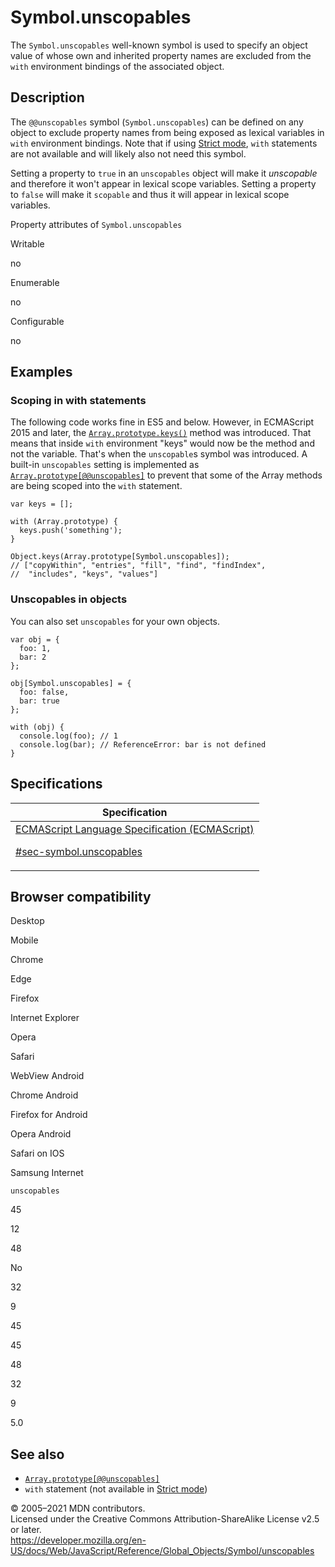 # Symbol.unscopables

The `Symbol.unscopables` well-known symbol is used to specify an object value of whose own and inherited property names are excluded from the `with` environment bindings of the associated object.

## Description

The `@@unscopables` symbol (`Symbol.unscopables`) can be defined on any object to exclude property names from being exposed as lexical variables in `with` environment bindings. Note that if using [Strict mode](../../strict_mode), `with` statements are not available and will likely also not need this symbol.

Setting a property to `true` in an `unscopables` object will make it _unscopable_ and therefore it won't appear in lexical scope variables. Setting a property to `false` will make it `scopable` and thus it will appear in lexical scope variables.

Property attributes of `Symbol.unscopables`

Writable

no

Enumerable

no

Configurable

no

## Examples

### Scoping in with statements

The following code works fine in ES5 and below. However, in ECMAScript 2015 and later, the [`Array.prototype.keys()`](../array/keys) method was introduced. That means that inside `with` environment "keys" would now be the method and not the variable. That's when the `unscopable`s symbol was introduced. A built-in `unscopables` setting is implemented as [`Array.prototype[@@unscopables]`](../array/@@unscopables) to prevent that some of the Array methods are being scoped into the `with` statement.

    var keys = [];

    with (Array.prototype) {
      keys.push('something');
    }

    Object.keys(Array.prototype[Symbol.unscopables]);
    // ["copyWithin", "entries", "fill", "find", "findIndex",
    //  "includes", "keys", "values"]

### Unscopables in objects

You can also set `unscopables` for your own objects.

    var obj = {
      foo: 1,
      bar: 2
    };

    obj[Symbol.unscopables] = {
      foo: false,
      bar: true
    };

    with (obj) {
      console.log(foo); // 1
      console.log(bar); // ReferenceError: bar is not defined
    }

## Specifications

<table><thead><tr class="header"><th>Specification</th></tr></thead><tbody><tr class="odd"><td><a href="https://tc39.es/ecma262/#sec-symbol.unscopables">ECMAScript Language Specification (ECMAScript) 
<br/>


<span class="small">#sec-symbol.unscopables</span></a></td></tr></tbody></table>

## Browser compatibility

Desktop

Mobile

Chrome

Edge

Firefox

Internet Explorer

Opera

Safari

WebView Android

Chrome Android

Firefox for Android

Opera Android

Safari on IOS

Samsung Internet

`unscopables`

45

12

48

No

32

9

45

45

48

32

9

5.0

## See also

-   [`Array.prototype[@@unscopables]`](../array/@@unscopables)
-   `with` statement (not available in [Strict mode](../../strict_mode))

© 2005–2021 MDN contributors.  
Licensed under the Creative Commons Attribution-ShareAlike License v2.5 or later.  
<a href="https://developer.mozilla.org/en-US/docs/Web/JavaScript/Reference/Global_Objects/Symbol/unscopables" class="_attribution-link">https://developer.mozilla.org/en-US/docs/Web/JavaScript/Reference/Global_Objects/Symbol/unscopables</a>
